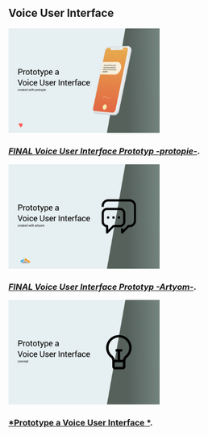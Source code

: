 ## Voice User Interface



<p>
  <a href="https://sarah-wach.github.io/vui_prototyp.html">
    <img src="/assets/vui/vuiinhalt/thumbnail3.png" alt="gui thumbnail" width="300">
  </a>
</p>

### [*FINAL Voice User Interface Prototyp -protopie-*](vui_prototyp.md).


<p>
  <a href="https://sarah-wach.github.io/vui_artyom.html">
    <img src="/assets/vui/vuiinhalt/thumbnail2.png" alt="gui thumbnail" width="300">
  </a>
</p>

### [*FINAL Voice User Interface Prototyp -Artyom-*](vui_artyom/index.html).


<p>
  <a href="https://sarah-wach.github.io/vui_szenario.html">
    <img src="/assets/vui/vuiinhalt/thumbnail1.png" alt="gui thumbnail" width="300">
  </a>
</p>

###  [*Prototype a Voice User Interface *](vui_szenario.md).
